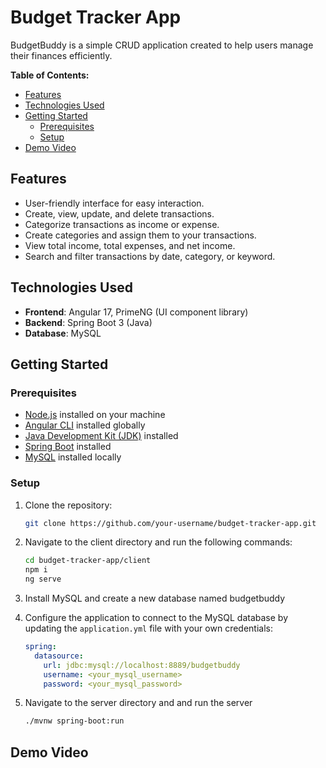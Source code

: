 # Budget Tracker App


BudgetBuddy is a simple CRUD application created to help users manage their finances efficiently.


**Table of Contents:**

- [Features](#features)
- [Technologies Used](#technologies-used)
- [Getting Started](#getting-started)
  - [Prerequisites](#prerequisites)
  - [Setup](#setup)
- [Demo Video](#demo-video)

## Features

- User-friendly interface for easy interaction.
- Create, view, update, and delete transactions.
- Categorize transactions as income or expense.
- Create categories and assign them to your transactions.
- View total income, total expenses, and net income.
- Search and filter transactions by date, category, or keyword.

## Technologies Used

- **Frontend**: Angular 17, PrimeNG (UI component library)
- **Backend**: Spring Boot 3 (Java)
- **Database**: MySQL

## Getting Started

### Prerequisites

- [Node.js](https://nodejs.org/) installed on your machine
- [Angular CLI](https://angular.io/cli) installed globally
- [Java Development Kit (JDK)](https://www.oracle.com/java/technologies/javase-jdk11-downloads.html) installed
- [Spring Boot](https://spring.io/projects/spring-boot) installed
- [MySQL](https://www.mysql.com/) installed locally

### Setup

1. Clone the repository:

   ```bash
   git clone https://github.com/your-username/budget-tracker-app.git

2. Navigate to the client directory and run the following commands:

   ```bash
   cd budget-tracker-app/client
   npm i
   ng serve

3. Install MySQL and create a new database named budgetbuddy
4. Configure the application to connect to the MySQL database by updating the `application.yml` file with your own credentials:

   ```yaml
   spring:
     datasource:
       url: jdbc:mysql://localhost:8889/budgetbuddy
       username: <your_mysql_username>
       password: <your_mysql_password>

5. Navigate to the server directory and and run the server

   ```bash
   ./mvnw spring-boot:run

## Demo Video
